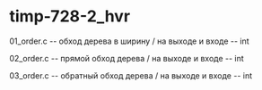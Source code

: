 # timp-728-2_hvr

01_order.c -- обход дерева в ширину / на выходе и входе -- int

02_order.c -- прямой обход дерева / на выходе и входе -- int

03_order.c -- обратный обход дерева / на выходе и входе -- int